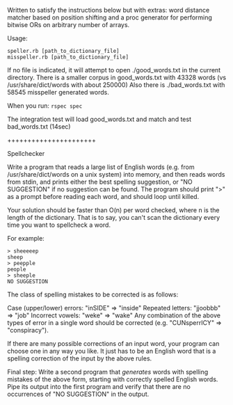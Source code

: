 Written to satisfy the instructions below but with extras: word distance matcher based on position shifting and a proc generator for performing bitwise ORs on arbitrary number of arrays.

Usage:

    speller.rb [path_to_dictionary_file]
    misspeller.rb [path_to_dictionary_file]

If no file is indicated, it will attempt to open ./good_words.txt in the current directory.
There is a smaller corpus in good_words.txt with 43328 words (vs /usr/share/dict/words with about 250000)
Also there is ./bad_words.txt with 58545 misspeller generated words.

When you run: `rspec spec`

The integration test will load good_words.txt and match and test bad_words.txt (14sec)

++++++++++++++++++++++


Spellchecker

Write a program that reads a large list of English words 
(e.g. from /usr/share/dict/words on a unix system) into memory, 
and then reads words from stdin, and prints either the best spelling 
suggestion, or "NO SUGGESTION" if no suggestion can be found. 
The program should print ">" as a prompt before reading each word, 
and should loop until killed.

Your solution should be faster than O(n) per word checked, where n 
is the length of the dictionary. That is to say, you can't scan the 
dictionary every time you want to spellcheck a word.

For example:

    > sheeeeep
    sheep
    > peepple
    people
    > sheeple
    NO SUGGESTION
The class of spelling mistakes to be corrected is as follows:

Case (upper/lower) errors: "inSIDE" => "inside"
Repeated letters: "jjoobbb" => "job"
Incorrect vowels: "weke" => "wake"
Any combination of the above types of error in a single word 
should be corrected (e.g. "CUNsperrICY" => "conspiracy").

If there are many possible corrections of an input word, your program 
can choose one in any way you like. It just has to be an English word 
that is a spelling correction of the input by the above rules.

Final step: Write a second program that *generates* words with 
spelling mistakes of the above form, starting with correctly 
spelled English words. Pipe its output into the first program 
and verify that there are no occurrences of "NO SUGGESTION" 
in the output.

